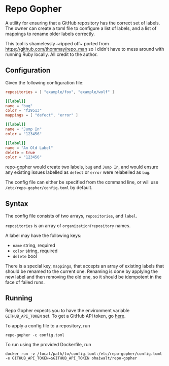 Repo Gopher
============

A utility for ensuring that a GitHub repository has the correct set of labels. The owner can create a toml file to configure a list of labels, and a list of mappings to rename older labels correctly.

This tool is shamelessly ~ripped off~ ported from https://github.com/thommay/repo_man so I didn't have to mess around with running Ruby locally. All credit to the author.

Configuration
--------------

Given the following configuration file:

```toml
repositories = [ "example/fox", "example/wolf" ]

[[label]]
name = "bug"
color = "f29513"
mappings = [ "defect", "error" ]

[[label]]
name = "Jump In"
color = "123456"

[[label]]
name = "An Old Label"
delete = true
color = "123456"

```

repo-gopher would create two labels, `bug` and `Jump In`, and would ensure
any existing issues labelled as `defect` or `error` were relabelled as
`bug`.

The config file can either be specified from the command line, or will use `/etc/repo-gopher/config.toml` by default.

Syntax
------

The config file consists of two arrays, `repositories`, and `label`.

`repositories` is an array of `organization`/`repository` names.

A label may have the following keys: 

* `name` string, required
* `color` string, required
* `delete` bool

There is a special key, `mappings`, that accepts an array of existing labels that should be renamed to the current one. Renaming is done by applying the new label and then removing the old one, so it should be idempotent in the face of failed runs.

Running
--------

Repo Gopher expects you to have the environment variable `GITHUB_API_TOKEN` set. To get a GitHub API token, go [here](https://github.com/settings/tokens).


To apply a config file to a repository, run
```
repo-gopher -c config.toml
```

To run using the provided Dockerfile, run
```
docker run -v /local/path/to/config.toml:/etc/repo-gopher/config.toml -e GITHUB_API_TOKEN=$GITHUB_API_TOKEN ohaiwalt/repo-gopher
```
